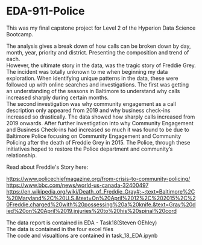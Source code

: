 # EDA-911-Police
This was my final capstone project for Level 2 of the Hyperion Data Science Bootcamp. 


The analysis gives a break down of how calls can be broken down by day, month, year, priority and district. Presenting the composition and trend of each.    
However, the ultimate story in the data, was the tragic story of Freddie Grey.    
The incident was totally unknown to me when beginning my data exploration. When identifying unique patterns in the data, these were followed up with online searches and investigations. The first was getting an understanding of the seasons in Baltimore to understand why calls increased sharply during certain months.      
The second investigation was why community engagement as a call description only appeared from 2019 and why business check-ins increased so drastically. The data showed how sharply calls increased from 2019 onwards. After further investigation into why Community Engagement and Business Check-ins had increased so much it was found to be due to Baltimore Police focusing on Community Engagement and Community Policing after the death of Freddie Grey in 2015. The Police, through these initiatives hoped to restore the Police department and community’s relationship.       

Read about Freddie's Story here:     

https://www.policechiefmagazine.org/from-crisis-to-community-policing/    
https://www.bbc.com/news/world-us-canada-32400497    
https://en.wikipedia.org/wiki/Death_of_Freddie_Gray#:~:text=Baltimore%2C%20Maryland%2C%20U.S.&text=On%20April%2012%2C%202015%2C%20Freddie,charged%20with%20possessing%20a%20knife.&text=Gray%20died%20on%20April%2019,injuries%20to%20his%20spinal%20cord

The data report is contained in EDA - Task18(Steven OEhley)   
The data is contained in the four excel files   
The code and visualtions are contained in task_18_EDA.ipynb

